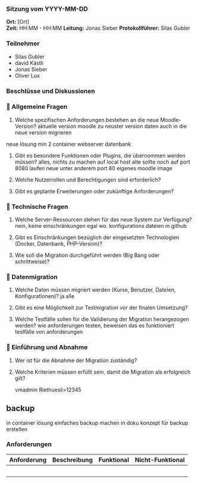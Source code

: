 ### Sitzung vom YYYY-MM-DD

**Ort:** [Ort]  
**Zeit:** HH:MM - HH:MM
**Leitung:** Jonas Sieber
**Protokollführer:** Silas Gubler

### Teilnehmer
- Silas Gubler
- david Kästli
- Jonas Sieber
- Oliver Lux
### Beschlüsse und Diskussionen

### 🔹 Allgemeine Fragen

1. Welche spezifischen Anforderungen bestehen an die neue Moodle-Version?
aktuelle version moodle 
zu neuster version 
daten auch in die neue version migrieren

neue lösung min 2 container 
webserver
datenbank

1. Gibt es besondere Funktionen oder Plugins, die übernommen werden müssen?
alles, nichts zu machen
auf local host 
alte sollte noch auf port 8080 laufen
neue unter anderem port 80
eigenes moodle image

1. Welche Nutzerrollen und Berechtigungen sind erforderlich?
    
2. Gibt es geplante Erweiterungen oder zukünftige Anforderungen?
    

### 🔹 Technische Fragen

1. Welche Server-Ressourcen stehen für das neue System zur Verfügung?
nein, keine einschränkungen egal wo. konfigurations dateien in github

1. Gibt es Einschränkungen bezüglich der eingesetzten Technologien (Docker, Datenbank, PHP-Version)?
    
2. Wie soll die Migration durchgeführt werden (Big Bang oder schrittweise)?
    
### 🔹 Datenmigration

1. Welche Daten müssen migriert werden (Kurse, Benutzer, Dateien, Konfigurationen)?
    ja alle
2. Gibt es eine Möglichkeit zur Testmigration vor der finalen Umsetzung?
    
3. Welche Testfälle sollen für die Validierung der Migration herangezogen werden?
   wie anforderungen testen, beweisen das es funktioniert
   testfälle von anforderungen

### 🔹 Einführung und Abnahme

1. Wer ist für die Abnahme der Migration zuständig?
    
2. Welche Kriterien müssen erfüllt sein, damit die Migration als erfolgreich gilt?
    
    vmadmin
    Riethuesli>12345
## backup
in container lösung einfaches backup machen
in doku konzept für backup erstellen


### Anforderungen

| Anforderung | Beschreibung | Funktional | Nicht-Funktional |
| ----------- | ------------ | ---------- | ---------------- |
|             |              |            |                  |
|             |              |            |                  |
|             |              |            |                  |
|             |              |            |                  |
|             |              |            |                  |

